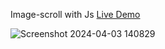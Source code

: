Image-scroll with Js [Live Demo](https://davit2605.github.io/Image-scroll/)

![Screenshot 2024-04-03 140829](https://github.com/Davit2605/Davit2605.github.io/assets/125227660/4787a3af-0483-4223-b9b7-09e478b68034)
